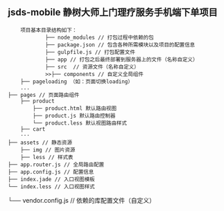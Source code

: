## jsds-mobile 静树大师上门理疗服务手机端下单项目
        项目基本目录结构如下：
                ├── node_modules // 打包过程中依赖的包
                ├── package.json // 包含各种所需模块以及项目的配置信息
                ├── gulpfile.js // 打包配置文件
                ├── app // 打包之后最终部署到服务器上的文件（名称自定义）
                ├── src  // 资源文件（名称自定义）
                >>├── components // 自定义全局组件
        ├── pageloading （如：页面切换loading）
        ...
    ├── pages // 页面路由组件
        ├── product
            ├── product.html 默认路由视图
            ├── product.js 默认路由控制器
            └── product.less 默认视图路由样式
        ├── cart
        ···
    ├── assets // 静态资源
        ├── img // 图片资源
        ├── less // 样式表
    ├── app.router.js // 全局路由配置
    ├── app.config.js // 配置信息
    ├── index.jade // 入口视图模板
    └── index.less // 入口视图样式
└── vendor.config.js // 依赖的库配置文件（自定义）
